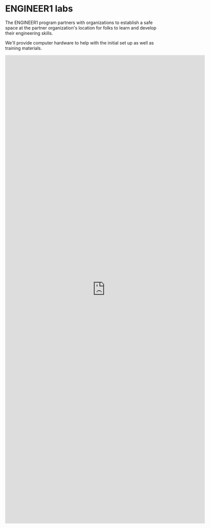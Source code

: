 # ENGINEER1 labs

The ENGINEER1 program partners with organizations to establish a safe space
at the partner organization's location for folks to learn and develop
their engineering skills.

We'll provide computer hardware to help with the initial set up as well as training materials.

<iframe src="https://docs.google.com/forms/d/e/1FAIpQLSehzOHj2F7XcsMJtbSl_vXKIDdZb_fC7_D8ycN3ERb7bCVLiA/viewform?embedded=true" width="640" height="1500" frameborder="0" marginheight="0" marginwidth="0">Loading…</iframe>